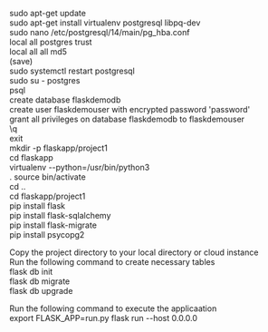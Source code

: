 sudo apt-get update<br>
sudo apt-get install virtualenv postgresql libpq-dev<br>
sudo nano /etc/postgresql/14/main/pg_hba.conf<br>
local all   postgres    trust<br>
local all   all         md5<br>
(save)<br>
sudo systemctl restart postgresql<br>
sudo su - postgres<br>
psql<br>
create database flaskdemodb<br>
create user flaskdemouser with encrypted password 'password'<br>
grant all privileges on database flaskdemodb to flaskdemouser<br>
\q<br>
exit<br>
mkdir -p flaskapp/project1<br>
cd flaskapp<br>
virtualenv --python=/usr/bin/python3<br> .
source bin/activate<br>
cd ..<br>
cd flaskapp/project1<br>
pip install flask<br>
pip install flask-sqlalchemy<br>
pip install flask-migrate<br>
pip install psycopg2<br>

Copy the project directory to your local directory or cloud instance<br>
Run the following command to create necessary tables<br>
flask db init<br>
flask db migrate<br>
flask db upgrade<br>

Run the following command to execute the applicaation<br>
export FLASK_APP=run.py
flask run --host 0.0.0.0

